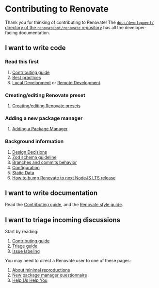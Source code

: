 # Contributing to Renovate

Thank you for thinking of contributing to Renovate!
The [`docs/development/` directory of the `renovatebot/renovate` repository](https://github.com/renovatebot/renovate/tree/main/docs/development) has all the developer-facing documentation.

## I want to write code

### Read this first

1. [Contributing guide](https://github.com/renovatebot/renovate/blob/main/.github/contributing.md)
2. [Best practices](https://github.com/renovatebot/renovate/blob/main/docs/development/best-practices.md)
3. [Local Development](https://github.com/renovatebot/renovate/blob/main/docs/development/local-development.md) or [Remote Development](https://github.com/renovatebot/renovate/blob/main/docs/development/remote-development.md)

### Creating/editing Renovate preset

1. [Creating/editing Renovate presets](https://github.com/renovatebot/renovate/blob/main/docs/development/creating-editing-renovate-presets.md)

### Adding a new package manager

1. [Adding a Package Manager](https://github.com/renovatebot/renovate/blob/main/docs/development/adding-a-package-manager.md)

### Background information

1. [Design Decisions](https://github.com/renovatebot/renovate/blob/main/docs/development/design-decisions.md)
2. [Zod schema guideline](https://github.com/renovatebot/renovate/blob/main/docs/development/zod.md)
3. [Branches and commits behavior](https://github.com/renovatebot/renovate/blob/main/docs/development/branches-commits.md)
4. [Configuration](https://github.com/renovatebot/renovate/blob/main/docs/development/configuration.md)
5. [Static Data](https://github.com/renovatebot/renovate/blob/main/docs/development/static-data.md)
6. [How to bump Renovate to next NodeJS LTS release](https://github.com/renovatebot/renovate/blob/main/docs/development/bump-node-major.md)

## I want to write documentation

Read the [Contributing guide](https://github.com/renovatebot/renovate/blob/main/.github/contributing.md), and the [Renovate style guide](https://github.com/renovatebot/renovate/blob/main/docs/development/style-guide.md).

## I want to triage incoming discussions

Start by reading:

1. [Contributing guide](https://github.com/renovatebot/renovate/blob/main/.github/contributing.md)
2. [Triage guide](https://github.com/renovatebot/renovate/blob/main/docs/development/triage-guide.md)
3. [Issue labeling](https://github.com/renovatebot/renovate/blob/main/docs/development/issue-labeling.md)

You may need to direct a Renovate user to one of these pages:

1. [About minimal reproductions](https://github.com/renovatebot/renovate/blob/main/docs/development/minimal-reproductions.md)
2. [New package manager questionnaire](https://github.com/renovatebot/renovate/blob/main/docs/development/new-package-manager-template.md)
3. [Help Us Help You](https://github.com/renovatebot/renovate/blob/main/docs/development/help-us-help-you.md)
